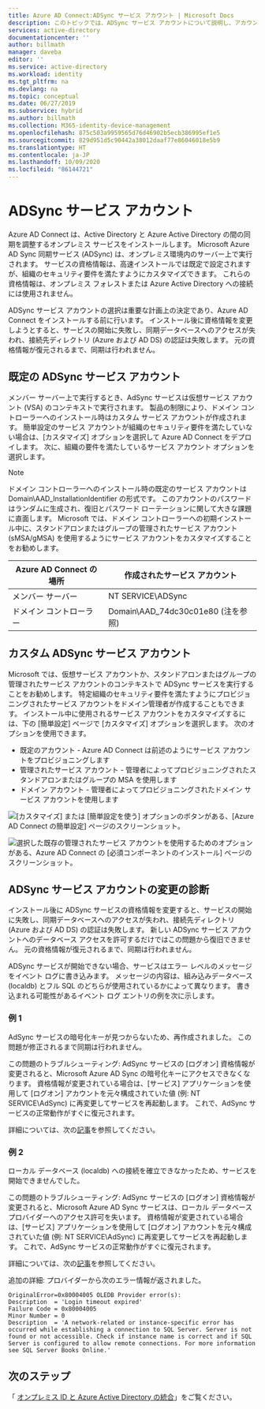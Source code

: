 ```yaml
---
title: Azure AD Connect:ADSync サービス アカウント | Microsoft Docs
description: このトピックでは、ADSync サービス アカウントについて説明し、アカウントに関するベスト プラクティスを示します。
services: active-directory
documentationcenter: ''
author: billmath
manager: daveba
editor: ''
ms.service: active-directory
ms.workload: identity
ms.tgt_pltfrm: na
ms.devlang: na
ms.topic: conceptual
ms.date: 06/27/2019
ms.subservice: hybrid
ms.author: billmath
ms.collection: M365-identity-device-management
ms.openlocfilehash: 875c503a9959565d76d46902b5ecb386995ef1e5
ms.sourcegitcommit: 829d951d5c90442a38012daaf77e86046018e5b9
ms.translationtype: HT
ms.contentlocale: ja-JP
ms.lasthandoff: 10/09/2020
ms.locfileid: "86144721"
---
```

# <a name="adsync-service-account"></a>ADSync サービス アカウント
Azure AD Connect は、Active Directory と Azure Active Directory の間の同期を調整するオンプレミス サービスをインストールします。  Microsoft Azure AD Sync 同期サービス (ADSync) は、オンプレミス環境内のサーバー上で実行されます。  サービスの資格情報は、高速インストールでは既定で設定されますが、組織のセキュリティ要件を満たすようにカスタマイズできます。  これらの資格情報は、オンプレミス フォレストまたは Azure Active Directory への接続には使用されません。

ADSync サービス アカウントの選択は重要な計画上の決定であり、Azure AD Connect をインストールする前に行います。  インストール後に資格情報を変更しようとすると、サービスの開始に失敗し、同期データベースへのアクセスが失われ、接続先ディレクトリ (Azure および AD DS) の認証は失敗します。  元の資格情報が復元されるまで、同期は行われません。

## <a name="the-default-adsync-service-account"></a>既定の ADSync サービス アカウント

メンバー サーバー上で実行するとき、AdSync サービスは仮想サービス アカウント (VSA) のコンテキストで実行されます。  製品の制限により、ドメイン コントローラーへのインストール時はカスタム サービス アカウントが作成されます。  簡単設定のサービス アカウントが組織のセキュリティ要件を満たしていない場合は、[カスタマイズ] オプションを選択して Azure AD Connect をデプロイします。  次に、組織の要件を満たしているサービス アカウント オプションを選択します。

>[!NOTE]
>ドメイン コントローラーへのインストール時の既定のサービス アカウントは Domain\AAD_InstallationIdentifier の形式です。  このアカウントのパスワードはランダムに生成され、復旧とパスワード ローテーションに関して大きな課題に直面します。  Microsoft では、ドメイン コントローラーへの初期インストール中に、スタンドアロンまたはグループの管理されたサービス アカウント (sMSA/gMSA) を使用するようにサービス アカウントをカスタマイズすることをお勧めします。

|Azure AD Connect の場所|作成されたサービス アカウント|
|-----|-----|
|メンバー サーバー|NT SERVICE\ADSync|
|ドメイン コントローラー|Domain\AAD_74dc30c01e80 (注を参照)|

## <a name="custom-adsync-service-accounts"></a>カスタム ADSync サービス アカウント
Microsoft では、仮想サービス アカウントか、スタンドアロンまたはグループの管理されたサービス アカウントのコンテキストで ADSync サービスを実行することをお勧めします。  特定組織のセキュリティ要件を満たすようにプロビジョニングされたサービス アカウントをドメイン管理者が作成することもできます。   インストール中に使用されるサービス アカウントをカスタマイズするには、下の [簡単設定] ページで [カスタマイズ] オプションを選択します。   次のオプションを使用できます。

- 既定のアカウント - Azure AD Connect は前述のようにサービス アカウントをプロビジョニングします
- 管理されたサービス アカウント - 管理者によってプロビジョニングされたスタンドアロンまたはグループの MSA を使用します
- ドメイン アカウント - 管理者によってプロビジョニングされたドメイン サービス アカウントを使用します

![[カスタマイズ] または [簡単設定を使う] オプションのボタンがある、[Azure AD Connect の簡単設定] ページのスクリーンショット。](media/concept-adsync-service-account/adsync1.png)

![選択した既存の管理されたサービス アカウントを使用するためのオプションがある、Azure AD Connect の [必須コンポーネントのインストール] ページのスクリーンショット。](media/concept-adsync-service-account/adsync2.png)

## <a name="diagnosing-adsync-service-account-changes"></a>ADSync サービス アカウントの変更の診断
インストール後に ADSync サービスの資格情報を変更すると、サービスの開始に失敗し、同期データベースへのアクセスが失われ、接続先ディレクトリ (Azure および AD DS) の認証は失敗します。  新しい ADSync サービス アカウントへのデータベース アクセスを許可するだけではこの問題から復旧できません。 元の資格情報が復元されるまで、同期は行われません。

ADSync サービスが開始できない場合、サービスはエラー レベルのメッセージをイベント ログに書き込みます。  メッセージの内容は、組み込みデータベース (localdb) とフル SQL のどちらが使用されているかによって異なります。  書き込まれる可能性があるイベント ログ エントリの例を次に示します。

### <a name="example-1"></a>例 1

AdSync サービスの暗号化キーが見つからないため、再作成されました。  この問題が修正されるまで同期は行われません。

この問題のトラブルシューティング: AdSync サービスの [ログオン] 資格情報が変更されると、Microsoft Azure AD Sync の暗号化キーにアクセスできなくなります。  資格情報が変更されている場合は、[サービス] アプリケーションを使用して [ログオン] アカウントを元々構成されていた値 (例: NT SERVICE\AdSync) に再変更してサービスを再起動します。  これで、AdSync サービスの正常動作がすぐに復元されます。

詳細については、次の[記事](https://go.microsoft.com/fwlink/?linkid=2086764)を参照してください。

### <a name="example-2"></a>例 2

ローカル データベース (localdb) への接続を確立できなかったため、サービスを開始できませんでした。

この問題のトラブルシューティング: AdSync サービスの [ログオン] 資格情報が変更されると、Microsoft Azure AD Sync サービスは、ローカル データベース プロバイダーへのアクセス許可を失います。  資格情報が変更されている場合は、[サービス] アプリケーションを使用して [ログオン] アカウントを元々構成されていた値 (例: NT SERVICE\AdSync) に再変更してサービスを再起動します。  これで、AdSync サービスの正常動作がすぐに復元されます。

詳細については、次の[記事](https://go.microsoft.com/fwlink/?linkid=2086764)を参照してください。

追加の詳細: プロバイダーから次のエラー情報が返されました。
 

``` 
OriginalError=0x80004005 OLEDB Provider error(s): 
Description  = 'Login timeout expired'
Failure Code = 0x80004005
Minor Number = 0 
Description  = 'A network-related or instance-specific error has occurred while establishing a connection to SQL Server. Server is not found or not accessible. Check if instance name is correct and if SQL Server is configured to allow remote connections. For more information see SQL Server Books Online.'
```
## <a name="next-steps"></a>次のステップ
「 [オンプレミス ID と Azure Active Directory の統合](whatis-hybrid-identity.md)」をご覧ください。
